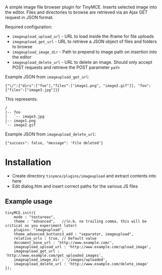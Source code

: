 A simple image file browser plugin for TinyMCE. Inserts selected image into the editor. Files and directories to browse are retrieved via an Ajax GET request in JSON format.

Required configuration:

* `imageupload_upload_url` - URL to load inside the iframe for file uploads
* `imageupload_get_url` - URL to retrieve a JSON object of files and folders to browse
* `imageupload_image_dir` - Path to prepend to image path on insertion into the editor
* `imageupload_delete_url` - URL to delete an image. Should only accept POST requests and retrieve the POST parameter `path`

Example JSON from `imageupload_get_url`:

	{"\/":{"dirs":["foo"],"files":["image1.png", "image2.gif"]}, "foo":{"files":["image3.jpg"]}}

This represents:

    /
	|-- foo
	|   `-- image3.jpg
	|-- image1.png
	`-- image2.gif

Example JSON from `imageupload_delete_url`:

    {"success": false, "message": 'File deleted'}

# Installation #

* Create directory `tinymce/plugins/imageupload` and extract contents into here
* Edit dialog.htm and insert correct paths for the various JS files

## Example usage ##

	tinyMCE.init({
        mode : "textareas",
        theme : "advanced",   //(n.b. no trailing comma, this will be critical as you experiment later)
        plugins: "imageupload",
        theme_advanced_buttons3_add : "separator, imageupload",
        relative_urls : true, // Default value
        document_base_url : 'http://www.example.com/',
        imageupload_upload_url : 'http://www.example.com/upload_image',
        imageupload_get_url : 'http://www.example.com/get_uploaded_images',
        imageupload_image_dir : '/images/uploaded',
        imageupload_delete_url : 'http://www.example.com/delete_image'
	});
